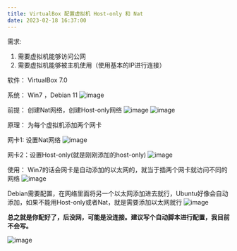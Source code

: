 ```yaml
---
title: VirtualBox 配置虚拟机 Host-only 和 Nat
date: 2023-02-18 16:37:00
---
```



需求:
1. 需要虚拟机能够访问公网
2. 需要虚拟机能够被主机使用（使用基本的IP进行连接）

软件： VirtualBox 7.0

系统： Win7 ，Debian 11
![image](https://img2023.cnblogs.com/blog/2146100/202302/2146100-20230218162801613-1288784890.png)

前提：
创建Nat网络，创建Host-only网络
![image](https://img2023.cnblogs.com/blog/2146100/202302/2146100-20230218163008014-2007988014.png)
![image](https://img2023.cnblogs.com/blog/2146100/202302/2146100-20230218163023990-92771095.png)


原理：
为每个虚拟机添加两个网卡

网卡1: 设置Nat网络
![image](https://img2023.cnblogs.com/blog/2146100/202302/2146100-20230218162906976-143312216.png)

网卡2：设置Host-only(就是刚刚添加的host-only)
![image](https://img2023.cnblogs.com/blog/2146100/202302/2146100-20230218162921519-623138748.png)

使用：
Win7的话会网卡是自动添加的以太网的，就当于插两个网卡就访问不同的网络
![image](https://img2023.cnblogs.com/blog/2146100/202302/2146100-20230218163217489-1099131963.png)



Debian需要配置，在网络里面将另一个以太网添加进去就行，Ubuntu好像会自动添加，如果不能用Host-only或者Nat，就是需要添加以太网就行
![image](https://img2023.cnblogs.com/blog/2146100/202302/2146100-20230218163321484-2022965152.png)

**总之就是你配好了，后没网，可能是没连接。建议写个自动脚本进行配置，我目前不会写。**

![image](https://img2023.cnblogs.com/blog/2146100/202302/2146100-20230218163548893-1489429960.png)
